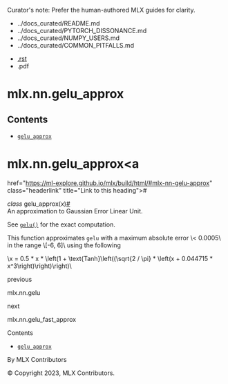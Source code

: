 Curator's note: Prefer the human-authored MLX guides for clarity.
- ../docs_curated/README.md
- ../docs_curated/PYTORCH_DISSONANCE.md
- ../docs_curated/NUMPY_USERS.md
- ../docs_curated/COMMON_PITFALLS.md


<div id="main-content" class="bd-main" role="main">

<div class="sbt-scroll-pixel-helper">

</div>

<div class="bd-content">

<div class="bd-article-container">

<div class="bd-header-article d-print-none">

<div class="header-article-items header-article__inner">

<div class="header-article-items__start">

<div class="header-article-item">

<span class="fa-solid fa-bars"></span>

</div>

</div>

<div class="header-article-items__end">

<div class="header-article-item">

<div class="article-header-buttons">

<a href="https://github.com/ml-explore/mlx"
class="btn btn-sm btn-source-repository-button"
data-bs-placement="bottom" data-bs-toggle="tooltip" target="_blank"
title="Source repository"><span class="btn__icon-container"> <em></em>
</span></a>

<div class="dropdown dropdown-download-buttons">

- <a
  href="https://ml-explore.github.io/mlx/build/html/_sources/python/nn/_autosummary_functions/mlx.nn.gelu_approx.rst"
  class="btn btn-sm btn-download-source-button dropdown-item"
  data-bs-placement="left" data-bs-toggle="tooltip" target="_blank"
  title="Download source file"><span class="btn__icon-container">
  <em></em> </span> <span class="btn__text-container">.rst</span></a>
- <span class="btn__icon-container"> </span>
  <span class="btn__text-container">.pdf</span>

</div>

<span class="btn__icon-container"> </span>

<span class="fa-solid fa-list"></span>

</div>

</div>

</div>

</div>

</div>

<div id="jb-print-docs-body" class="onlyprint">

# mlx.nn.gelu_approx

<div id="print-main-content">

<div id="jb-print-toc">

<div>

## Contents

</div>

- <a
  href="https://ml-explore.github.io/mlx/build/html/#mlx.nn.gelu_approx"
  class="reference internal nav-link"><span class="pre"><code
  class="docutils literal notranslate">gelu_approx</code></span></a>

</div>

</div>

</div>

<div id="searchbox">

</div>

<div id="mlx-nn-gelu-approx" class="section">

# mlx.nn.gelu_approx<a
href="https://ml-explore.github.io/mlx/build/html/#mlx-nn-gelu-approx"
class="headerlink" title="Link to this heading">#</a>

*<span class="pre">class</span><span class="w"> </span>*<span class="sig-name descname"><span class="pre">gelu_approx</span></span><span class="sig-paren">(</span>*<span class="n"><span class="pre">x</span></span>*<span class="sig-paren">)</span><a
href="https://ml-explore.github.io/mlx/build/html/#mlx.nn.gelu_approx"
class="headerlink" title="Link to this definition">#</a>  
An approximation to Gaussian Error Linear Unit.

See <a
href="https://ml-explore.github.io/mlx/build/html/python/nn/_autosummary_functions/mlx.nn.gelu.html#mlx.nn.gelu"
class="reference internal" title="mlx.nn.gelu"><span class="pre"><code
class="sourceCode python">gelu()</code></span></a> for the exact
computation.

This function approximates <span class="pre">`gelu`</span> with a
maximum absolute error <span class="math notranslate nohighlight">\\\<
0.0005\\</span> in the range
<span class="math notranslate nohighlight">\\\[-6, 6\]\\</span> using
the following

<div class="math notranslate nohighlight">

\\x = 0.5 \* x \* \left(1 + \text{Tanh}\left((\sqrt{2 / \pi} \*
\left(x + 0.044715 \* x^3\right)\right)\right)\\

</div>

</div>

<div class="prev-next-area">

<a
href="https://ml-explore.github.io/mlx/build/html/python/nn/_autosummary_functions/mlx.nn.gelu.html"
class="left-prev" title="previous page"><em></em></a>

<div class="prev-next-info">

previous

mlx.nn.gelu

</div>

<a
href="https://ml-explore.github.io/mlx/build/html/python/nn/_autosummary_functions/mlx.nn.gelu_fast_approx.html"
class="right-next" title="next page"></a>

<div class="prev-next-info">

next

mlx.nn.gelu_fast_approx

</div>

</div>

</div>

<div class="bd-sidebar-secondary bd-toc">

<div class="sidebar-secondary-items sidebar-secondary__inner">

<div class="sidebar-secondary-item">

<div class="page-toc tocsection onthispage">

Contents

</div>

- <a
  href="https://ml-explore.github.io/mlx/build/html/#mlx.nn.gelu_approx"
  class="reference internal nav-link"><span class="pre"><code
  class="docutils literal notranslate">gelu_approx</code></span></a>

</div>

</div>

</div>

</div>

<div class="bd-footer-content__inner container">

<div class="footer-item">

By MLX Contributors

</div>

<div class="footer-item">

© Copyright 2023, MLX Contributors.  

</div>

<div class="footer-item">

</div>

<div class="footer-item">

</div>

</div>

</div>
